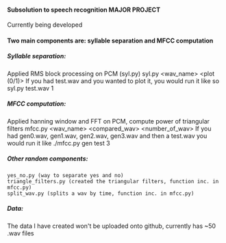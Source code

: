 #### Subsolution to speech recognition MAJOR PROJECT 
Currently being developed

#### Two main components are: syllable separation and MFCC computation
##### Syllable separation: 
Applied RMS block processing on PCM (syl.py)
	syl.py <wav_name> <plot (0/1)>
	If you had test.wav and you wanted to plot it, you would run it like so
	syl.py test.wav 1
##### MFCC computation: 
Applied hanning window and FFT on PCM, compute power of triangular filters
	mfcc.py <wav_name> <compared_wav> <number_of_wav>
	If you had gen0.wav, gen1.wav, gen2.wav, gen3.wav and then a test.wav
	you would run it like ./mfcc.py gen test 3
##### Other random components:
	yes_no.py (way to separate yes and no)
	triangle_filters.py (created the triangular filters, function inc. in mfcc.py)
	split_wav.py (splits a wav by time, function inc. in mfcc.py)
##### Data:
The data I have created won't be uploaded onto github, currently has ~50 .wav files

